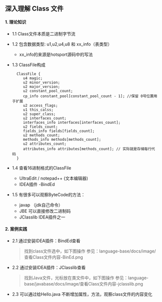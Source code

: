 ## 深入理解 Class 文件

#### 1. 理论知识

- 1.1 Class文件本质是二进制字节流

- 1.2 包含数据类型: u1,u2,u4,u8 和 xx_info（表类型）
  -  xx_info的来源是hotsport源码中的写法

- 1.3 ClassFile构成
  ```
    ClassFile {
       u4 magic;
       u2 minor_version;
       u2 major_version;
       u2 constant_pool_count;
       cp_info constant_pool[constant_pool_count - 1]; //保留 0号位置用于扩展
       u2 access_flags;
       u1 this_calss;
       u2 super_class;
       u2 interfaces_count;
       interfaces_info interfaces[interfaces_count];
       u2 fields_count;
       fields_info fields[fields_count];
       u2 methods_count;
       methods_info methods[methods_count];
       u2 attributes_count;
       attributes_info attributes[methods_count]; // 实际就是存储每行代码      
    }
  ```
  
- 1.4 查看16进制格式的ClassFile
  - UltraEdit / notepad++ (文本编辑器)
  - IDEA插件 -BindEd

- 1.5 有很多可以观察ByteCode的方法：
  - javap （jdk自己命令）
  - JBE 可以直接修改二进制码
  - JClasslib IDEA插件之一 
    
#### 2. 案例实践
  - 2.1 通过安装IDEA插件：BindEd查看
    > 找到class文件选中，如下图操作
    > 参见：language-base/docs/image/查看Class文件内容-BinEd.png

  - 2.2 通过安装IDEA插件：JClasslib查看
    > 找到Java文件，光标放在类文件中，如下图操作
    > 参见：language-base/javabase/docs/image/查看Class文件内容-jclasslib.png
  
  - 2.3 可以通过给Hello.java 不断增加属性，方法，观察class文件的内容变化